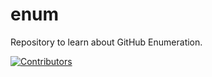 # enum
Repository to learn about GitHub Enumeration.























































































































































































































































































































































[![Contributors](https://img.shields.io/badge/Contributors-3-brightgreen)](https://github.com/EurydiceCorp/enum/graphs/contributors)
